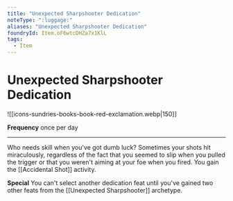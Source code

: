 ```yaml
---
title: "Unexpected Sharpshooter Dedication"
noteType: ":luggage:"
aliases: "Unexpected Sharpshooter Dedication"
foundryId: Item.oF6wtcDHZa7x1KlL
tags:
  - Item
---
```


# Unexpected Sharpshooter Dedication
![[icons-sundries-books-book-red-exclamation.webp|150]]

**Frequency** once per day

* * *

Who needs skill when you've got dumb luck? Sometimes your shots hit miraculously, regardless of the fact that you seemed to slip when you pulled the trigger or that you weren't aiming at your foe when you fired. You gain the [[Accidental Shot]] activity.

**Special** You can't select another dedication feat until you've gained two other feats from the [[Unexpected Sharpshooter]] archetype.
